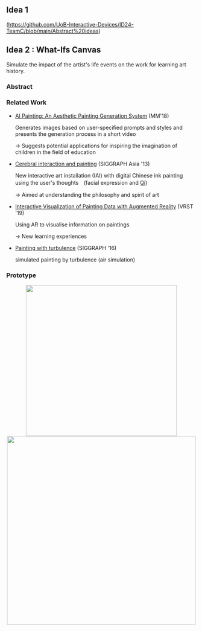 

## Idea 1
(https://github.com/UoB-Interactive-Devices/ID24-TeamC/blob/main/Abstract%20ideas)
   


## Idea 2 : **What-Ifs Canvas** 
Simulate the impact of the artist's life events on the work for learning art history.

### Abstract

### Related Work
- [AI Painting: An Aesthetic Painting Generation System](https://dl.acm.org/doi/10.1145/3240508.3241386) (MM'18)
  
  Generates images based on user-specified prompts and styles and presents the generation process in a short video

  -> Suggests potential applications for inspiring the imagination of children in the field of education

  
- [Cerebral interaction and painting](https://dl.acm.org/doi/10.1145/2542256.2542260) (SIGGRAPH Asia '13)

  New interactive art installation (IAI) with digital Chinese ink painting using the user's thoughts　(facial expression and [Qi](https://en.wikipedia.org/wiki/Qi))
  
  -> Aimed at understanding the philosophy and spirit of art
  

- [Interactive Visualization of Painting Data with Augmented Reality](https://dl.acm.org/doi/10.1145/3359996.3365032) (VRST '19)

  Using AR to visualise information on paintings
  
  -> New learning experiences
  
  
- [Painting with turbulence](https://dl.acm.org/doi/10.1145/2897839.2927402) (SIGGRAPH '16)

  simulated painting by turbulence (air simulation)
  

### Prototype
<p align="center">
  <img src="https://github.com/UoB-Interactive-Devices/ID24-TeamC/assets/30760730/2bb63b7e-6779-4fed-9c07-13a0d220e28d" width="400" />
  <img src="https://github.com/UoB-Interactive-Devices/ID24-TeamC/assets/30760730/d5ed4515-1740-4013-b819-f12a8a50ce68" width="500" />
</p>

